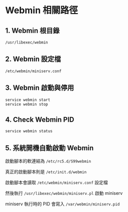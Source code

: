 # Webmin 相關路徑

## 1. Webmin 根目錄
```
/usr/libexec/webmin
```

## 2. Webmin 設定檔
```
/etc/webmin/miniserv.conf
```

## 3. Webmin 啟動與停用
```
service webmin start
service webmin stop
```

## 4. Check Webmin PID
```
service webmin status
```

## 5. 系統開機自動啟動 Webmin
啟動腳本的軟連結為 `/etc/rc5.d/S99webmin`

真正的啟動腳本則是 `/etc/init.d/webmin`

啟動腳本會讀取 `/etc/webmin/miniserv.conf` 設定檔

然後執行 `/usr/libexec/webmin/miniserv.pl` 啟動 miniserv

miniserv 執行時的 PID 會寫入 `/var/webmin/miniserv.pid`

